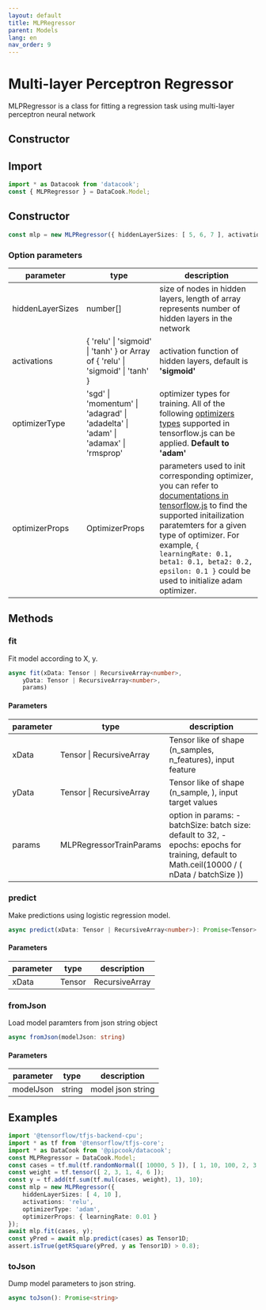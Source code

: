 ```yaml
---
layout: default
title: MLPRegressor
parent: Models
lang: en
nav_order: 9
---
```



# Multi-layer Perceptron Regressor

MLPRegressor is a class for fitting a regression task using multi-layer perceptron neural network

## Constructor

## Import

```javascript
import * as Datacook from 'datacook';
const { MLPRegressor } = DataCook.Model;
```

## Constructor

```typescript
const mlp = new MLPRegressor({ hiddenLayerSizes: [ 5, 6, 7 ], activations: 'relu' });
```

### Option parameters

| parameter | type | description |
| --------- | ---- | ----------- |
|  hiddenLayerSizes | number[] | size of nodes in hidden layers, length of array represents number of hidden layers in the network |
|  activations | \{ 'relu' \| 'sigmoid' \| 'tanh' \} or Array of \{ 'relu' \| 'sigmoid' \|  'tanh' \}  | activation function of hidden layers, default is **'sigmoid'** |
| optimizerType |  'sgd' \| 'momentum' \| 'adagrad' \| 'adadelta' \| 'adam' \| 'adamax' \| 'rmsprop' | optimizer types for training. All of the following [optimizers types](https://js.tensorflow.org/api/latest/#Training-Optimizers) supported in tensorflow.js can be applied. **Default to 'adam'** |
| optimizerProps | OptimizerProps | parameters used to init corresponding optimizer, you can refer to [documentations in tensorflow.js](https://js.tensorflow.org/api/latest/#Training-Optimizers) to find the supported initailization paratemters for a given type of optimizer. For example, `{ learningRate: 0.1, beta1: 0.1, beta2: 0.2, epsilon: 0.1 }` could be used to initialize adam optimizer.|  


## Methods

### fit

Fit model according to X, y.

```typescript
async fit(xData: Tensor | RecursiveArray<number>,
    yData: Tensor | RecursiveArray<number>,
    params)
```

#### Parameters

| parameter | type | description |
| --------- | ---- | ----------- |
| xData | Tensor \| RecursiveArray<number> | Tensor like of shape (n_samples, n_features), input feature |
| yData | Tensor \| RecursiveArray<number> | Tensor like of shape (n_sample, ), input target values |
| params | MLPRegressorTrainParams | option in params: - batchSize: batch size: default to 32,  - epochs: epochs for training, default to Math.ceil(10000 / ( nData / batchSize )) | 

### predict 

Make predictions using logistic regression model.

```typescript
async predict(xData: Tensor | RecursiveArray<number>): Promise<Tensor>
```

#### Parameters

| parameter | type | description |
| --------- | ---- | ----------- |
| xData | Tensor | RecursiveArray<number> | Input features |


### fromJson

Load model paramters from json string object

```typescript
async fromJson(modelJson: string)
```

#### Parameters

| parameter | type | description |
| --------- | ---- | ----------- |
| modelJson | string | model json string |

## Examples


```typescript
import '@tensorflow/tfjs-backend-cpu';
import * as tf from '@tensorflow/tfjs-core';
import * as DataCook from '@pipcook/datacook';
const MLPRegressor = DataCook.Model;
const cases = tf.mul(tf.randomNormal([ 10000, 5 ]), [ 1, 10, 100, 2, 3 ]);
const weight = tf.tensor([ 2, 3, 1, 4, 6 ]);
const y = tf.add(tf.sum(tf.mul(cases, weight), 1), 10);
const mlp = new MLPRegressor({
    hiddenLayerSizes: [ 4, 10 ],
    activations: 'relu',
    optimizerType: 'adam',
    optimizerProps: { learningRate: 0.01 }
});
await mlp.fit(cases, y);
const yPred = await mlp.predict(cases) as Tensor1D;
assert.isTrue(getRSquare(yPred, y as Tensor1D) > 0.8);
```



### toJson

Dump model parameters to json string.

```typescript
async toJson(): Promise<string>
```

